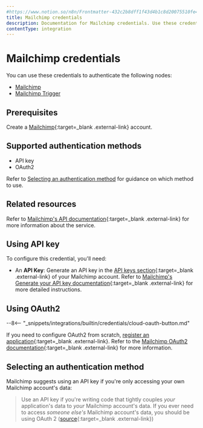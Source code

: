 ```yaml
---
#https://www.notion.so/n8n/Frontmatter-432c2b8dff1f43d4b1c8d20075510fe4
title: Mailchimp credentials
description: Documentation for Mailchimp credentials. Use these credentials to authenticate Mailchimp in n8n, a workflow automation platform.
contentType: integration
---
```


# Mailchimp credentials

You can use these credentials to authenticate the following nodes:

- [Mailchimp](/integrations/builtin/app-nodes/n8n-nodes-base.mailchimp/)
- [Mailchimp Trigger](/integrations/builtin/trigger-nodes/n8n-nodes-base.mailchimptrigger/)

## Prerequisites

Create a [Mailchimp](https://www.mailchimp.com/){:target=_blank .external-link} account.

## Supported authentication methods

- API key
- OAuth2

Refer to [Selecting an authentication method](#selecting-an-authentication-method) for guidance on which method to use.

## Related resources

Refer to [Mailchimp's API documentation](https://mailchimp.com/developer/marketing/api/){:target=_blank .external-link} for more information about the service.

## Using API key

To configure this credential, you'll need:

- An **API Key**: Generate an API key in the [API keys section](https://us1.admin.mailchimp.com/account/api/){:target=_blank .external-link} of your Mailchimp account. Refer to [Mailchimp's Generate your API key documentation](https://mailchimp.com/developer/marketing/guides/quick-start/#generate-your-api-key){:target=_blank .external-link} for more detailed instructions.

## Using OAuth2

--8<-- "_snippets/integrations/builtin/credentials/cloud-oauth-button.md"

If you need to configure OAuth2 from scratch, [register an application](https://mailchimp.com/developer/marketing/guides/access-user-data-oauth-2/#register-your-application){:target=_blank .external-link}. Refer to the [Mailchimp OAuth2 documentation](https://mailchimp.com/developer/marketing/guides/access-user-data-oauth-2/){:target=_blank .external-link} for more information.

## Selecting an authentication method

Mailchimp suggests using an API key if you're only accessing your own Mailchimp account's data:

> Use an API key if you're writing code that tightly couples _your_ application's data to _your_ Mailchimp account's data. If you ever need to access _someone else's_ Mailchimp account's data, you should be using OAuth 2 ([source](https://mailchimp.com/developer/marketing/guides/access-user-data-oauth-2/#when-not-to-use-oauth-2){:target=_blank .external-link})

